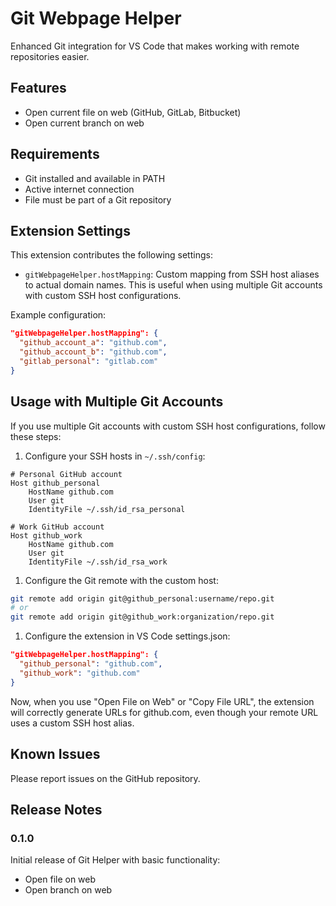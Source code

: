 # Git Webpage Helper

Enhanced Git integration for VS Code that makes working with remote repositories easier.

## Features

- Open current file on web (GitHub, GitLab, Bitbucket)
- Open current branch on web

## Requirements

- Git installed and available in PATH
- Active internet connection
- File must be part of a Git repository

## Extension Settings

This extension contributes the following settings:

* `gitWebpageHelper.hostMapping`: Custom mapping from SSH host aliases to actual domain names. This is useful when using multiple Git accounts with custom SSH host configurations.

Example configuration:
```json
"gitWebpageHelper.hostMapping": {
  "github_account_a": "github.com",
  "github_account_b": "github.com",
  "gitlab_personal": "gitlab.com"
}
```

## Usage with Multiple Git Accounts

If you use multiple Git accounts with custom SSH host configurations, follow these steps:

1. Configure your SSH hosts in `~/.ssh/config`:

```ssh
# Personal GitHub account
Host github_personal
    HostName github.com
    User git
    IdentityFile ~/.ssh/id_rsa_personal
    
# Work GitHub account
Host github_work
    HostName github.com
    User git
    IdentityFile ~/.ssh/id_rsa_work
```

1. Configure the Git remote with the custom host:

```bash
git remote add origin git@github_personal:username/repo.git
# or
git remote add origin git@github_work:organization/repo.git
```

1. Configure the extension in VS Code settings.json:

```json
"gitWebpageHelper.hostMapping": {
  "github_personal": "github.com",
  "github_work": "github.com"
}
```

Now, when you use "Open File on Web" or "Copy File URL", the extension will correctly generate URLs for github.com, even though your remote URL uses a custom SSH host alias.

## Known Issues

Please report issues on the GitHub repository.

## Release Notes

### 0.1.0

Initial release of Git Helper with basic functionality:
- Open file on web
- Open branch on web
